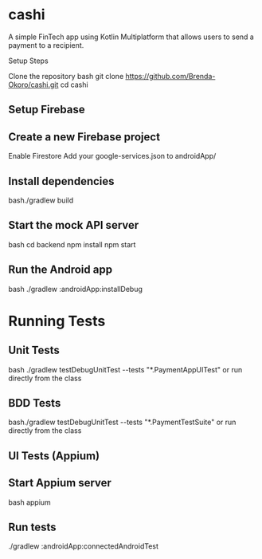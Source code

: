 # cashi
A simple FinTech app using Kotlin Multiplatform that allows users to send a payment to a recipient.

Setup Steps

Clone the repository
bash git clone https://github.com/Brenda-Okoro/cashi.git
cd cashi

## Setup Firebase

## Create a new Firebase project
Enable Firestore
Add your google-services.json to androidApp/


## Install dependencies
bash./gradlew build

## Start the mock API server
bash cd backend
npm install
npm start

## Run the Android app
bash ./gradlew :androidApp:installDebug


# Running Tests
## Unit Tests
bash ./gradlew testDebugUnitTest --tests "*.PaymentAppUITest" or run directly from the class
## BDD Tests
bash./gradlew testDebugUnitTest --tests "*.PaymentTestSuite" or run directly from the class
## UI Tests (Appium)
## Start Appium server
bash appium
## Run tests
./gradlew :androidApp:connectedAndroidTest


